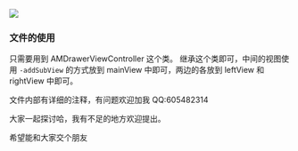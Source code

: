 
![](http://7xpeqq.com1.z0.glb.clouddn.com/DrawerViewController1.gif)

### 文件的使用

只需要用到 AMDrawerViewController 这个类。
继承这个类即可，中间的视图使用 `-addSubView` 的方式放到 mainView 中即可，两边的各放到 leftView 和 rightView 中即可。


文件内部有详细的注释，有问题欢迎加我 QQ:605482314

大家一起探讨哈，我有不足的地方欢迎提出。

希望能和大家交个朋友



